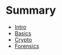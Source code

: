 # Summary

- [Intro](./intro.md)
- [Basics](./basics.md)
- [Crypto](./crypto.md)
- [Forensics](./forensics.md)
